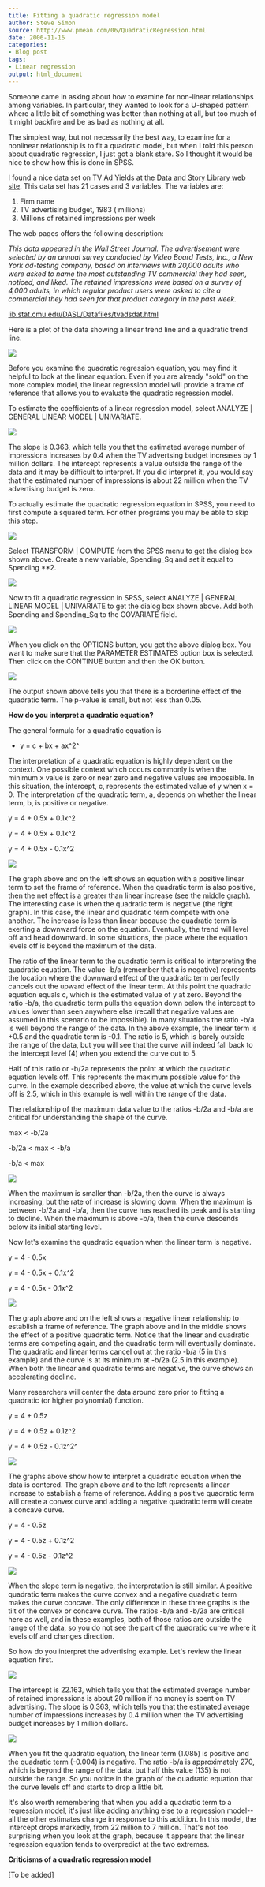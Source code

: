 ```yaml
---
title: Fitting a quadratic regression model
author: Steve Simon
source: http://www.pmean.com/06/QuadraticRegression.html
date: 2006-11-16
categories:
- Blog post
tags:
- Linear regression
output: html_document
---
```


Someone came in asking about how to examine for non-linear
relationships among variables. In particular, they wanted to look for
a U-shaped pattern where a little bit of something was better than
nothing at all, but too much of it might backfire and be as bad as
nothing at all.

<!---More--->

The simplest way, but not necessarily the best way, to examine for a
nonlinear relationship is to fit a quadratic model, but when I told
this person about quadratic regression, I just got a blank stare. So I
thought it would be nice to show how this is done in SPSS.

I found a nice data set on TV Ad Yields at the [Data and Story Library
web site](http://lib.stat.cmu.edu/DASL/DataArchive.html). This data
set has 21 cases and 3 variables. The variables are:

1.  Firm name
2.  TV advertising budget, 1983 ( millions)
3.  Millions of retained impressions per week

The web pages offers the following description:

*This data appeared in the Wall Street Journal. The advertisement
were selected by an annual survey conducted by Video Board Tests,
Inc., a New York ad-testing company, based on interviews with 20,000
adults who were asked to name the most outstanding TV commercial
they had seen, noticed, and liked. The retained impressions were
based on a survey of 4,000 adults, in which regular product users
were asked to cite a commercial they had seen for that product
category in the past week.*

[lib.stat.cmu.edu/DASL/Datafiles/tvadsdat.html](http://lib.stat.cmu.edu/DASL/Datafiles/tvadsdat.html)

Here is a plot of the data showing a linear trend line and a quadratic
trend line.

![](http://www.pmean.com/new-images/06/QuadraticRegression01.gif)

Before you examine the quadratic regression equation, you may find it
helpful to look at the linear equation. Even if you are already
"sold" on the more complex model, the linear regression model will
provide a frame of reference that allows you to evaluate the quadratic
regression model.

To estimate the coefficients of a linear regression model, select
ANALYZE | GENERAL LINEAR MODEL | UNIVARIATE.

![](http://www.pmean.com/new-images/06/QuadraticRegression22.gif)

The slope is 0.363, which tells you that the estimated average number
of impressions increases by 0.4 when the TV advertsing budget
increases by 1 million dollars. The intercept represents a value
outside the range of the data and it may be difficult to interpret. If
you did interpret it, you would say that the estimated number of
impressions is about 22 million when the TV advertising budget is
zero.

To actually estimate the quadratic regression equation in SPSS, you
need to first compute a squared term. For other programs you may be
able to skip this step.

![](http://www.pmean.com/new-images/06/QuadraticRegression22.gif)

Select TRANSFORM | COMPUTE from the SPSS menu to get the dialog box
shown above. Create a new variable, Spending_Sq and set it equal to
Spending **2.

![](http://www.pmean.com/new-images/06/QuadraticRegression22.gif)

Now to fit a quadratic regression in SPSS, select ANALYZE | GENERAL
LINEAR MODEL | UNIVARIATE to get the dialog box shown above. Add both
Spending and Spending_Sq to the COVARIATE field.

![](http://www.pmean.com/new-images/06/QuadraticRegression22.gif)

When you click on the OPTIONS button, you get the above dialog box.
You want to make sure that the PARAMETER ESTIMATES option box is
selected. Then click on the CONTINUE button and then the OK button.

![](http://www.pmean.com/new-images/06/QuadraticRegression22.gif)

The output shown above tells you that there is a borderline effect of
the quadratic term. The p-value is small, but not less than 0.05.

**How do you interpret a quadratic equation?**

The general formula for a quadratic equation is

-   y = c + bx + ax^2^

The interpretation of a quadratic equation is highly dependent on the
context. One possible context which occurs commonly is when the
minimum x value is zero or near zero and negative values are
impossible. In this situation, the intercept, c, represents the
estimated value of y when x = 0. The interpretation of the quadratic
term, a, depends on whether the linear term, b, is positive or
negative.

  y = 4 + 0.5x + 0.1x^2
  
  y = 4 + 0.5x + 0.1x^2
  
  y = 4 + 0.5x - 0.1x^2
  
![](http://www.pmean.com/new-images/06/QuadraticRegression07.gif)


The graph above and on the left shows an equation with a positive
linear term to set the frame of reference. When the quadratic term is
also positive, then the net effect is a greater than linear increase
(see the middle graph). The interesting case is when the quadratic
term is negative (the right graph). In this case, the linear and
quadratic term compete with one another. The increase is less than
linear because the quadratic term is exerting a downward force on the
equation. Eventually, the trend will level off and head downward. In
some situations, the place where the equation levels off is beyond the
maximum of the data.

The ratio of the linear term to the quadratic term is critical to
interpreting the quadratic equation. The value -b/a (remember that a
is negative) represents the location where the downward effect of the
quadratic term perfectly cancels out the upward effect of the linear
term. At this point the quadratic equation equals c, which is the
estimated value of y at zero. Beyond the ratio -b/a, the quadratic
term pulls the equation down below the intercept to values lower than
seen anywhere else (recall that negative values are assumed in this
scenario to be impossible). In many situations the ratio -b/a is well
beyond the range of the data. In the above example, the linear term is
+0.5 and the quadratic term is -0.1. The ratio is 5, which is barely
outside the range of the data, but you will see that the curve will
indeed fall back to the intercept level (4) when you extend the curve
out to 5.

Half of this ratio or -b/2a represents the point at which the
quadratic equation levels off. This represents the maximum possible
value for the curve. In the example described above, the value at
which the curve levels off is 2.5, which in this example is well
within the range of the data.

The relationship of the maximum data value to the ratios -b/2a and
-b/a are critical for understanding the shape of the curve.

max < -b/2a

-b/2a < max < -b/a

-b/a < max
  
![](http://www.pmean.com/new-images/06/QuadraticRegression10.gif)

When the maximum is smaller than -b/2a, then the curve is always
increasing, but the rate of increase is slowing down. When the maximum
is between -b/2a and -b/a, then the curve has reached its peak and is
starting to decline. When the maximum is above -b/a, then the curve
descends below its initial starting level.

Now let's examine the quadratic equation when the linear term is
negative.

y = 4 - 0.5x

y = 4 - 0.5x + 0.1x^2

y = 4 - 0.5x - 0.1x^2
  
![](http://www.pmean.com/new-images/06/QuadraticRegression13.gif)

The graph above and on the left shows a negative linear relationship
to establish a frame of reference. The graph above and in the middle
shows the effect of a positive quadratic term. Notice that the linear
and quadratic terms are competing again, and the quadratic term will
eventually dominate. The quadratic and linear terms cancel out at the
ratio -b/a (5 in this example) and the curve is at its minimum at
-b/2a (2.5 in this example). When both the linear and quadratic terms
are negative, the curve shows an accelerating decline.

Many researchers will center the data around zero prior to fitting a
quadratic (or higher polynomial) function.

y = 4 + 0.5z

y = 4 + 0.5z + 0.1z^2

y = 4 + 0.5z - 0.1z^2^
  
![](http://www.pmean.com/new-images/06/QuadraticRegression16.gif)

The graphs above show how to interpret a quadratic equation when the
data is centered. The graph above and to the left represents a linear
increase to establish a frame of reference. Adding a positive
quadratic term will create a convex curve and adding a negative
quadratic term will create a concave curve.

y = 4 - 0.5z

y = 4 - 0.5z + 0.1z^2

y = 4 - 0.5z - 0.1z^2
  
![](http://www.pmean.com/new-images/06/QuadraticRegression19.gif)

When the slope term is negative, the interpretation is still similar.
A positive quadratic term makes the curve convex and a negative
quadratic term makes the curve concave. The only difference in these
three graphs is the tilt of the convex or concave curve. The ratios
-b/a and -b/2a are critical here as well, and in these examples, both
of those ratios are outside the range of the data, so you do not see
the part of the quadratic curve where it levels off and changes
direction.

So how do you interpret the advertising example. Let's review the
linear equation first.

![](http://www.pmean.com/new-images/06/QuadraticRegression22.gif)

The intercept is 22.163, which tells you that the estimated average
number of retained impressions is about 20 million if no money is
spent on TV advertising. The slope is 0.363, which tells you that the
estimated average number of impressions increases by 0.4 million when
the TV advertising budget increases by 1 million dollars.

![](http://www.pmean.com/new-images/06/QuadraticRegression22.gif)

When you fit the quadratic equation, the linear term (1.085) is
positive and the quadratic term (-0.004) is negative. The ratio -b/a
is approximately 270, which is beyond the range of the data, but half
this value (135) is not outside the range. So you notice in the graph
of the quadratic equation that the curve levels off and starts to drop
a little bit.

It's also worth remembering that when you add a quadratic term to a
regression model, it's just like adding anything else to a regression
model--all the other estimates change in response to this addition.
In this model, the intercept drops markedly, from 22 million to 7
million. That's not too surprising when you look at the graph,
because it appears that the linear regression equation tends to
overpredict at the two extremes.

**Criticisms of a quadratic regression model**

[To be added]
